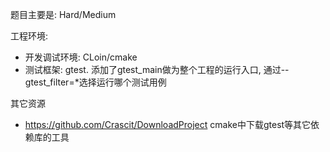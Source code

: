 题目主要是: Hard/Medium

工程环境:
* 开发调试环境: CLoin/cmake
* 测试框架: gtest. 添加了gtest_main做为整个工程的运行入口, 通过--gtest_filter=*选择运行哪个测试用例

其它资源
* https://github.com/Crascit/DownloadProject cmake中下载gtest等其它依赖库的工具